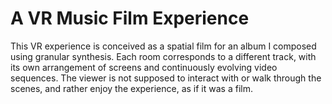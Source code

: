# A VR Music Film Experience
This VR experience is conceived as a spatial film for an album I composed using granular synthesis. Each room corresponds to a different track, with its own arrangement of screens and continuously evolving video sequences. The viewer is not supposed to interact with or walk through the scenes, and rather enjoy the experience, as if it was a film.
